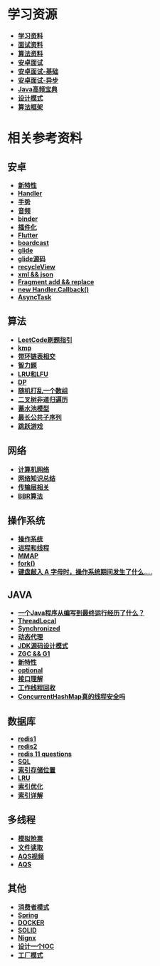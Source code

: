 # 学习资源

- [**学习资料**](https://github.com/CyC2018/CS-Notes)
- [**面试资料**](https://github.com/yuanguangxin/LeetCode/blob/master/Rocket.md)
- [**算法资料**](https://github.com/labuladong/fucking-algorithm)
- [**安卓面试**](https://blog.csdn.net/qq_30379689/article/details/73698192)
- [**安卓面试-基础**](https://yuzhiqiang.blog.csdn.net/article/details/72675497?utm_medium=distribute.pc_relevant.none-task-blog-BlogCommendFromMachineLearnPai2-1.channel_param&depth_1-utm_source=distribute.pc_relevant.none-task-blog-BlogCommendFromMachineLearnPai2-1.channel_param)
- [**安卓面试-异步**](https://yuzhiqiang.blog.csdn.net/article/details/72771059)
- [**Java高频宝典**](https://www.nowcoder.com/tutorial/10014/d2adaf393c574bbdaf0bb83b183369b5)
- [**设计模式**](https://refactoringguru.cn/)
- [**算法框架**](/学习笔记/算法框架.md)


# 相关参考资料

## 安卓
- [**新特性**](https://www.jianshu.com/p/4daadcbefdfd)
- [**Handler**](https://www.jianshu.com/p/af52dd10058c)
- [**手势**](https://www.jianshu.com/p/fe3860118620)
- [**音频**](https://blog.csdn.net/wdd1324/article/details/80263235)
- [**binder**](https://blog.csdn.net/carson_ho/article/details/73560642)
- [**插件化**](https://www.jianshu.com/p/71585d744076)
- [**Flutter**](https://zhuanlan.zhihu.com/p/102193331)
- [**boardcast**](https://blog.csdn.net/panhouye/article/details/53588930)
- [**glide**](https://www.jianshu.com/p/17644406396b)
- [**glide源码**](https://blog.csdn.net/songzi1228/article/details/84426165)
- [**recycleView**](https://www.jianshu.com/p/4f9591291365)
- [**xml && json**](https://blog.csdn.net/diren9643/article/details/106092164)
- [**Fragment add && replace**](https://mp.weixin.qq.com/s?__biz=MzU2NTcwMTU0OQ==&mid=2247492832&idx=1&sn=0b61abba6aa2957bc8ea5d4f919c9354&chksm=fcb51a22cbc29334a76a7c07db06c5395f9e25c4871437cc533997a628765f6c1d3b8fdc20da&scene=126&sessionid=1603362518&key=e4d529ee8842329eed60c52a2f06e017b64e9ca493a818bd1660162957ded11c9b58bbb65004a87775c526ed9845eb4feb0107ba39257b83d51e40d8bbeb71361316afdb3696e0999a8132672ad15c19b839a3f13583d323b28c9e46908a63597834be1f5c058907d760d4fe0ab4eeaad8e80024dd3b27990dbe22830085fc4a&ascene=1&uin=OTA3NTg1NTYw&devicetype=Windows+10+x64&version=6300002f&lang=zh_CN&exportkey=AwAW8ZwJFt9JJcNlG4Q3Dtg%3D&pass_ticket=LxVmT%2BSZkDlLDKLZM%2BIC05SJCnEXGB%2Bmoj6pt3HpZZCt%2F4VOm7cIGFMd4o2dgvoC&wx_header=0)
- [**new Handler.Callback()**](https://www.jianshu.com/p/41abcdd72bda)
- [**AsyncTask**](https://mp.weixin.qq.com/s?__biz=MzU2NTcwMTU0OQ==&mid=2247492949&idx=1&sn=2852bbf1d0284b00762ecddc15d07bb7&chksm=fcb51b97cbc29281968793410f136df0671a2d46492a16d29652518d0ec280c407f2b198aa2c&scene=126&sessionid=1603966970&key=35e83ae871889873ec16cc1f555ca267f987309712c79defde4801b4cccf0a58772bfd957d1336193c172bdd09a8e39d5c5ad239acc10eb4868f90a58600eec784556a5b4a6580587ec33ba83ee9e458b01e72c03780e9e0c21aa13ed9c163614b54eb56b6fb95cf1f70ed97b25ccfed9851ded6bbee367151c6f3ae7975f235&ascene=1&uin=OTA3NTg1NTYw&devicetype=Windows+10+x64&version=6300002f&lang=zh_CN&exportkey=A52Jzdg18j%2FfvtPuJxVhfpo%3D&pass_ticket=OB9NQt1%2FXBrirPOehpMdBfft4L0PtUy2OmrFB%2BZmEiYtKgQ6iKe6ffLOfG2XD6vy&wx_header=0)


## 算法

- [**LeetCode刷题指引**](https://leetcode.com/discuss/career/448285/List-of-questions-sorted-by-common-patterns)
- [**kmp**](https://github.com/Zongrul1/Study-Resource/blob/master/%E5%AD%A6%E4%B9%A0%E7%AC%94%E8%AE%B0/kmp.md)
- [**带环链表相交**](https://blog.csdn.net/qq_27703417/article/details/70948523)
- [**智力题**](https://www.cnblogs.com/XJT2018/p/11539661.html)
- [**LRU和LFU**](https://blog.csdn.net/foye12/article/details/78647647)
- [**DP**](https://zhuanlan.zhihu.com/p/180443034)
- [**随机打乱一个数组**](https://blog.csdn.net/happy_cheng/article/details/53591936)
- [**二叉树非递归遍历**](https://www.cnblogs.com/SHERO-Vae/p/5800363.html)
- [**蓄水池模型**](https://blog.csdn.net/qq_35420768/article/details/76136426)
- [**最长公共子序列**](https://mp.weixin.qq.com/s?__biz=MzAxODQxMDM0Mw==&mid=2247487860&idx=1&sn=f5759ae4f22f966db8ed5a85821edd34&chksm=9bd7ef7caca0666a628fe838dee6d5da44b05eadf01fd7e87fcef813430c8e6dc3eb3c23e15f&mpshare=1&scene=1&srcid=1028x5qmLNAC9MvMih0GeRF0&sharer_sharetime=1603846214895&sharer_shareid=c0b779bf572eee6e46a25cbfc916c28a&key=63bf57a79ff6991bd6f6e414296c80e53c36d738ca085cfa278599e39ef7df3449d6dacf526aab6260cea54324613b70f97c78f63c5bdddbc2c7732484430dea150b0a2994791cedec9f30ba844526beab716b8a9dceb31b3161e5a95c7f32febe36b347cb9e1c8934f0ef059110e42cc510908b5732ec3c4697e9f0f452cd91&ascene=1&uin=OTA3NTg1NTYw&devicetype=Windows+10+x64&version=6300002f&lang=zh_CN&exportkey=A7ZgXnIaynPtl2WzvBfesJQ%3D&pass_ticket=1V7btIqtWFX%2BIF0p40KQUgeDT08L4CQ73eyTjyZFP%2BvesVo4el5NWsd4IkptVLt6&wx_header=0)
- [**跳跃游戏**](https://mp.weixin.qq.com/s?__biz=MzU2NDU0MjE4MA==&mid=2247491299&idx=1&sn=439f0f606029da91e9949df22f8bd9f3&chksm=fc483168cb3fb87e9d8389e2f02595c6890de861790fccec73a1063fdb7648095c762a75244b&mpshare=1&scene=1&srcid=1103366Tytd1tN4OL5nhv6Lr&sharer_sharetime=1604368350717&sharer_shareid=c0b779bf572eee6e46a25cbfc916c28a&key=8a0f805492445f3d46031acc92e4e8f0adb07bd9fdd0a9b87f43be8e03050632f7ca317ea7e8b3f4c3e3e4e94fe3e83bc0cfd6eea8ae6f1ff9fdd4c9d15413f079f1fd01a1f85eea92f7e4a73abff224518f1a3d725ce1df9f7537491697384408bab1842e7ca229db49841fc4ea2103979b350370fda1885e865dba52b5991a&ascene=1&uin=OTA3NTg1NTYw&devicetype=Windows+10+x64&version=6300002f&lang=zh_CN&exportkey=A9G9MAs9%2BIU4VAroMfV7xa0%3D&pass_ticket=DI6gWyWSR%2B2DlUJKfU1euzurCZv4ciJ9l4c7rwMPHXud0pjBQlvH8yjW0bLfZ7Es&wx_header=0)

## 网络
- [**计算机网络**](https://mp.weixin.qq.com/s?__biz=MzI4Njg5MDA5NA==&mid=2247488741&idx=2&sn=32c62d632ec7e728b3e8b2c5cffe7263&chksm=ebd755e4dca0dcf256158f4215fa753285a8535a71d3ea9754932172f75705664e8c2f4e77d2&mpshare=1&scene=1&srcid=&sharer_sharetime=1590975914136&sharer_shareid=c0b779bf572eee6e46a25cbfc916c28a&key=97a8c4eadf5f346d75cbdfa4f8d524d95d268b6bfccf1f7fee1bf602d620f2938502a4ad01572204d53e5d5f2f28faa4e68c2ae32baa6383788f2b4baeab0b693dda9b1cfaf4f0482a63e34539e0c480&ascene=1&uin=OTA3NTg1NTYw&devicetype=Windows+10+x64&version=62090070&lang=zh_CN&exportkey=A8nJrzGc9WRYj4YEydo8Wbg%3D&pass_ticket=u9zFfHDPrztvv0GcP478k8aRpLYNxD3iPotK04wuTMXQNcZELkl2WiPv4sc%2Bwcxz)
- [**网络知识总结**](https://mp.weixin.qq.com/s?__biz=MzAwNDA2OTM1Ng==&mid=2453147173&idx=2&sn=d39aadd9645587dd926b24c0e0f0d132&chksm=8cfd2ca6bb8aa5b04e06ea6b8ceceabe62c66e3368063d3b0277524b84b74c71f63020c9cf8b&mpshare=1&scene=1&srcid=1021hoWk357tYmGz74G5q24r&sharer_sharetime=1603241821414&sharer_shareid=c0b779bf572eee6e46a25cbfc916c28a&key=35e83ae87188987390a9ab00c9a7fe131e358613c1bc8ba8d4900b98b57c7058c5c4674547413a6a965fd6ec518bf322bd1d9d530f9336cab74065cc08a9aeb311ce6019245083c189f18b7cfea9c8100193f4d011a48849da27b6f8e90534625ab27f0a9df9936efa8d7fa2b15a1d3ccbb1837d27f6aa1fb6688b011a757245&ascene=1&uin=OTA3NTg1NTYw&devicetype=Windows+10+x64&version=6300002f&lang=zh_CN&exportkey=Awoxm9tQtJkBeuESIdm0uiY%3D&pass_ticket=HQshnE%2BbFZrgMWKIOonZZU9Z0Oz98GntPjwj1LeopV9SJhYlXfHZqFLThyK9Pwvd&wx_header=0)
- [**传输层相关**](https://zhuanlan.zhihu.com/p/165497660)
- [**BBR算法**](https://github.com/Zongrul1/Study-Resource/blob/master/%E5%AD%A6%E4%B9%A0%E7%AC%94%E8%AE%B0/BBR%E7%AE%97%E6%B3%95.md)

## 操作系统
- [**操作系统**](https://mp.weixin.qq.com/s?__biz=MzUyNjQxNjYyMg==&mid=2247487659&idx=1&sn=27434cdda6dad8f70370ece23e29e11c&chksm=fa0e7f2acd79f63c1af1ddd7d79bb851dc59e0ebe48369af20b1ccc85e3dd73064622c371259&mpshare=1&scene=1&srcid=0620p5o9dQMkAwSNccTx9sAk&sharer_sharetime=1592645138221&sharer_shareid=c0b779bf572eee6e46a25cbfc916c28a&key=e026ba40496070e467d9a5acc51249d23dba5c67983483db7334ab56f7ac9bf81b3cef6993204648085d151f1804247e31f93c8a9894f2a978c200ffe8b3fde7e38410d353710d0763fc3f163d3470df&ascene=1&uin=OTA3NTg1NTYw&devicetype=Windows+10+x64&version=6209007b&lang=zh_CN&exportkey=A0fnyI3GzaMQRVmp6o%2BFoVk%3D&pass_ticket=Kil5Q2fgJSUxBnCRz7pTOlgvfCoE2%2BDXl5sVszmxUAWsIxVmqvEjcvXDaHNerCfq)
- [**进程和线程**](https://blog.csdn.net/a3192048/article/details/82085422)
- [**MMAP**](https://www.jianshu.com/p/755338d11865)
- [**fork()**](https://www.cnblogs.com/dongguolei/p/8086346.html)
- [**键盘敲入 A 字母时，操作系统期间发生了什么....**](
https://zhuanlan.zhihu.com/p/195701027)

## JAVA
- [**一个Java程序从编写到最终运行经历了什么？**](https://blog.csdn.net/pf6668/article/details/107176293/)
- [**ThreadLocal**](https://mp.weixin.qq.com/s?__biz=MzI4Njg5MDA5NA==&mid=2247491139&idx=1&sn=a6d1ea97b231f86df2a0a43d9bb42d67&chksm=ebd75f42dca0d654f035670ef3d476c471e89f3831417d4ca38fc71c2b60f63f92934d2ad0c2&scene=126&sessionid=1596340315&key=e4d529ee8842329eda8dd46036775e4302b3e766aec42eada60dd381345aaa4f72b42c9df4915d157af976446ef256ed0915a0b85e8c6e4d09a21d86eb3e968edc99948340cbc942921f2d23c08c48ff&ascene=1&uin=OTA3NTg1NTYw&devicetype=Windows+10+x64&version=62090529&lang=zh_CN&exportkey=A1ie4WG0ocoa3%2BekXr6REYo%3D&pass_ticket=db4WJm2NGMPc1%2BhaLE0bnOohg6DFKrp97FlwbRMSEbsZB7nP5v8%2F1A2ixbmawsvG)
- [**Synchronized**](https://www.zhihu.com/question/57794716/answer/1229073284?utm_source=wechat_session&utm_medium=social&utm_oi=552638133334777856&utm_content=sec)
- [**动态代理**](https://www.jianshu.com/p/9bcac608c714)
- [**JDK源码设计模式**](https://blog.csdn.net/qq_43792385/article/details/89632251)
- [**ZGC && G1**](https://blog.csdn.net/qq_41931364/article/details/107040928)
- [**新特性**](https://mp.weixin.qq.com/s?__biz=MzI5MzYzMDAwNw==&mid=2247491152&idx=3&sn=47d68080b5bb1197ea95fbfbf43c0a1d&chksm=ec6e6708db19ee1eb9766e27e085d8b034f284ab04e144034f0d9ef3b8d6139b58176d42c371&mpshare=1&scene=1&srcid=1019p4sAawqBoVRc25BynRXD&sharer_sharetime=1603092917336&sharer_shareid=c0b779bf572eee6e46a25cbfc916c28a&key=b6b2c5109aba53e4153d01360b5de6ee7fb74212d217980a6e0d23e30cd0e4b96e4d4b2a5d3efc950eb11212cba792ec8a8d3a79b983b663a2be8d531802a977729b0f373a157cf35038588115e121167ae9c2cdfae1273d2d86bcabed7361fe1b1a90ee8de30d8fcf08e1b56c811a1b139c4d2d61bbb9752c36f83b48720869&ascene=1&uin=OTA3NTg1NTYw&devicetype=Windows+10+x64&version=6300002f&lang=zh_CN&exportkey=A21kNcV6YA3W0OYIudGC2k8%3D&pass_ticket=MtVeaXddQinOUoBNp9d8QqlEu0N5rxCRbZ6y9Myyb4jsApOM5RbXNbKSFCpO3LcJ&wx_header=0)
- [**optional**](https://mp.weixin.qq.com/s?__biz=MzAxNjk4ODE4OQ==&mid=2247494183&idx=1&sn=5210df5d727b4c4f88248955bd567707&chksm=9beecb55ac994243393196e88286a3958480dd1fe1a2a3117d23ab0a0d9b622375e2a8d1e43e&scene=126&sessionid=1603243892&key=942f56af7a259eb0f3037fc210f304ec74f44e027e1e441170bfde74a198af535b86414124a39cc60b508d9745e8a1ceab1dd4244e34865b5894ad9666df34f85cfe143be119962974046b9b16418d0ad059442f35c9c2baa7cc412d5e89e0d189317884ddbb1d06799ca74cac3a2d875304dcb7dee47fd7dfdd65add6e86885&ascene=1&uin=OTA3NTg1NTYw&devicetype=Windows+10+x64&version=6300002f&lang=zh_CN&exportkey=A5RPzUmCaxsQeITu%2BOWFGdU%3D&pass_ticket=HQshnE%2BbFZrgMWKIOonZZU9Z0Oz98GntPjwj1LeopV9SJhYlXfHZqFLThyK9Pwvd&wx_header=0)
- [**接口理解**](https://mp.weixin.qq.com/s?__biz=MzAxNjk4ODE4OQ==&mid=2247494183&idx=4&sn=2a7b3da00c5de8cbce436b824b970a92&chksm=9beecb55ac994243138c2b34074082a346b882763571e2b73f83efd8c1eb3b4afb7df012e279&mpshare=1&scene=1&srcid=1021dEuN0b9SwXa94KV1IaKz&sharer_sharetime=1603245725124&sharer_shareid=c0b779bf572eee6e46a25cbfc916c28a&key=1394210e71e96a2281d63e1c61e12b2c599b6ef8ac0ca8b48f60ab070861f25ed2287b23a1c73ef7e034d8ef7905f103f867cbd243c0eca5ac3831da746328d7e17e6ef011d29af52a7245f03d238d0e3b6133af94c7939f270890935344ab3f68ce6a65485f28cc952f4fed62a1c1ffc4e0d162b015efd4bdc7d9d2ee58069f&ascene=1&uin=OTA3NTg1NTYw&devicetype=Windows+10+x64&version=6300002f&lang=zh_CN&exportkey=A6N8W5tiAgxyrY%2FmmZ0BFP4%3D&pass_ticket=HQshnE%2BbFZrgMWKIOonZZU9Z0Oz98GntPjwj1LeopV9SJhYlXfHZqFLThyK9Pwvd&wx_header=0)
- [**工作线程回收**](https://mp.weixin.qq.com/s?__biz=MzAxNjk4ODE4OQ==&mid=2247494323&idx=1&sn=80f5c1f05558ff096639a67542c0cc09&chksm=9beecbc1ac9942d7ae65d9988e2e5376b04255bb537037b05d14ea5530642a5faefc20c36baf&mpshare=1&scene=1&srcid=1025pG6mNYNFBfaJlhpF8l4B&sharer_sharetime=1603600545864&sharer_shareid=c0b779bf572eee6e46a25cbfc916c28a&key=e4d529ee8842329e0d313762667acb3952fdc4e5ad4d4353aa794d5a383dc6a73dc28bd61a87c975bec1d1c6a6a7691a3d8b6754449a84502c7bcd9fabd04559def7a6ed8be7418c8e3dd297aeafe807870d5376fad69e9510c914add222ea7445c9acadbb195add248c9300513bffe878c013eff909ff2f54a19f09908e1194&ascene=1&uin=OTA3NTg1NTYw&devicetype=Windows+10+x64&version=6300002f&lang=zh_CN&exportkey=A%2BSdCw1PuSFVwUw%2FPSwMqOY%3D&pass_ticket=CX3UNO%2B7uAk0jdhBa0%2B8vMRYKohumJVweSSi1zo2TkP8AOSi8PVo0tFn2WkjW0u6&wx_header=0)
- [**ConcurrentHashMap真的线程安全吗**](https://www.nowcoder.com/discuss/551287?toCommentIpt=1)

## 数据库
- [**redis1**](https://github.com/Zongrul1/Study-Resource/blob/master/%E5%AD%A6%E4%B9%A0%E7%AC%94%E8%AE%B0/redis.md)
- [**redis2**](https://github.com/Zongrul1/Study-Resource/blob/master/%E5%AD%A6%E4%B9%A0%E7%AC%94%E8%AE%B0/redis2.md)
- [**redis 11 questions**](https://zhuanlan.zhihu.com/p/264975092)
- [**SQL**](https://mp.weixin.qq.com/s?__biz=MzAwNDA2OTM1Ng==&mid=2453146982&idx=1&sn=bc4c3484fd93e4cae594e4bbd5fde2e5&chksm=8cfd2fe5bb8aa6f34fd6c31c5d2b95682dc27629532e540d4afe89101778579b548911728d17&mpshare=1&scene=1&srcid=1010OM7bpELQBR2aArpilcM2&sharer_sharetime=1602291337699&sharer_shareid=c0b779bf572eee6e46a25cbfc916c28a&key=35e83ae87188987323b92c1d77455f9549e7dd30072121b4dd34dbb4f6a8ae5a26574a674fd89832f8b2450d8dd2c482fac4c6f885e1fa127dfd5659755f93823c68b2083a82682a43ea4aba3bd22ed67f6ac51243f6478b47f63bdff51b623ccd67b0a5d6be1ecd5cf6836473a6178f6f46b37175c68f3ab0b26bbdd53545d3&ascene=1&uin=OTA3NTg1NTYw&devicetype=Windows+10+x64&version=62090529&lang=zh_CN&exportkey=AwrWxxs1jKzt5R1oXrqWqQA%3D&pass_ticket=TBlu63u20Ky%2B2OMQMS7Rf8buC%2BPLpHwqffmrfpZlkV9fjlN9B14NxooDSKh08o99&wx_header=0)
- [**索引存储位置**](https://blog.csdn.net/qq_36098284/article/details/79841920)
- [**LRU**](https://blog.csdn.net/u010223431/article/details/105498387)
- [**索引优化**](https://blog.csdn.net/xiaojin21cen/article/details/84325996)
- [**索引详解**](https://mp.weixin.qq.com/s?__biz=MzAwNDA2OTM1Ng==&mid=2453147214&idx=1&sn=d6ef2e8b8c139db9dc302753050f535e&chksm=8cfd2ccdbb8aa5db91198f30c6968b1ec92525887627bd7cae10a713ab8f4bf06365c3c17223&mpshare=1&scene=1&srcid=10228SFhwQahLmiwvX4K3JT5&sharer_sharetime=1603328539894&sharer_shareid=c0b779bf572eee6e46a25cbfc916c28a&key=6bd623fb08b4ab08fd8455e5aeaaefa2288843de6fd9d7f8056f9ef872b8d59dfa7b311a911f22c1b05ce5aedf53410f5239fafeeeb08002acc1ae3c47d2f81da6c3fceb387deb4092785ffed599d963351a257f1d820188b59a2467f6422e2b42b2d16680c9085b6b36698fcdeacc2cc7176e647c5ec76bba46fd6dc50c9575&ascene=1&uin=OTA3NTg1NTYw&devicetype=Windows+10+x64&version=6300002f&lang=zh_CN&exportkey=AygzVVg3XSxohBsf0S8PKZM%3D&pass_ticket=LxVmT%2BSZkDlLDKLZM%2BIC05SJCnEXGB%2Bmoj6pt3HpZZCt%2F4VOm7cIGFMd4o2dgvoC&wx_header=0)

## 多线程
 
- [**模拟抢票**](https://blog.csdn.net/qq_34721505/article/details/88812514)
- [**文件读取**](https://blog.csdn.net/qq_40294980/article/details/82286878)
- [**AQS视频**](https://www.youtube.com/watch?v=KyA39G1WEHg&ab_channel=InitialT)
- [**AQS**](https://zhuanlan.zhihu.com/p/86072774)

## 其他
- [**消费者模式**](https://github.com/Zongrul1/Study-Resource/blob/master/%E5%AD%A6%E4%B9%A0%E7%AC%94%E8%AE%B0/%E6%B6%88%E8%B4%B9%E8%80%85%E6%A8%A1%E5%BC%8F.md)
- [**Spring**](https://blog.csdn.net/a745233700/article/details/80959716)
- [**DOCKER**](https://mp.weixin.qq.com/s?__biz=MzAxNjk4ODE4OQ==&mid=2247489949&idx=3&sn=b98d0ccaffdf1e9fbbb408c417723c60&chksm=9bed38efac9ab1f9aeac9eaea5e46c938c935d2474322bc859e97e9d330e8dccabd56278b922&mpshare=1&scene=1&srcid=0623LJ7oTjdtWAyeEQHa0JMw&sharer_sharetime=1592883792809&sharer_shareid=c0b779bf572eee6e46a25cbfc916c28a&key=2cc21493b77c18de2f5124c115bc7bdaadefc7ff2aa040f8f6db9ae9f2245b97fdc206bd63049c1613667deb2ebb2222a0e2ecfdfb8a5f4d44d5950d5ff616524e1955f079d29b62a09215413adea9ec&ascene=1&uin=OTA3NTg1NTYw&devicetype=Windows+10+x64&version=6209007b&lang=zh_CN&exportkey=AxbrseanOh6yKbQMoPMMW5s%3D&pass_ticket=VtrgY1cuB3I6SK%2FkXNIbbAIK1tY9OHm4xAgqL%2B9cAYNZg%2B1j2emBFQvyN8MIW9Yq)
- [**SOLID**](https://www.cnblogs.com/suli0827/p/9515842.html)
- [**Nignx**](https://mp.weixin.qq.com/s?__biz=MzU3NTgyODQ1Nw==&mid=2247496488&idx=1&sn=97f1a1d7f67ebb63fc121ff4fe07e9e1&chksm=fd1f8baeca6802b83f37f8b4f912e474ccac90361dd710eb1349acfd6511b9e5ee5f7835bb5d&mpshare=1&scene=1&srcid=0929ZvMdaIZddzbcCOvMXasd&sharer_sharetime=1601338554500&sharer_shareid=c0b779bf572eee6e46a25cbfc916c28a&key=63bf57a79ff6991b27116cf48bd01897f8fe61e02dcd295dfd8298a0ff09287d1d60dc82509b1f2794814adb9bbc4b4e41325a227e777767fee25f6ed245d984451847830b85ec4fa1f5a7399a49b989e6292b76efc684cf8a541e824be1dd6905aefae91161b868428b5de3be3f8961f4a6ea7caba1e162c7742642149f8128&ascene=1&uin=OTA3NTg1NTYw&devicetype=Windows+10+x64&version=62090529&lang=zh_CN&exportkey=A7urdvClHQi45UhtHIh%2Bjrk%3D&pass_ticket=TJNShgM33pwkffxDSqI6mpr3FyRnPn%2FCY%2Fvm%2F56F1WSW4Qxj9Cy2gv6J%2B1EDPQLR&wx_header=0)
- [**设计一个IOC**](https://blog.csdn.net/ya52glp/article/details/52685182)
- [**工厂模式**](https://www.cnblogs.com/yssjun/p/11102162.html)







